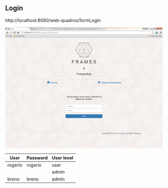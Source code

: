 ## Login

http://localhost:8080/web-quadros/formLogin

![](https://github.com/RogerioHorauti/web-quadros/blob/master/img/form-login.png)

User | Password | User level
------------|------------|------------
rogerio | rogerio | user
        |        | admin
 breno | breno | admin
